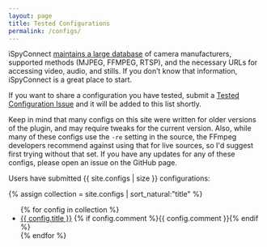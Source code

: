 ```yaml
---
layout: page
title: Tested Configurations
permalink: /configs/
---
```

iSpyConnect [maintains a large database](https://www.ispyconnect.com/sources.aspx) of camera manufacturers, supported methods (MJPEG, FFMPEG, RTSP), and the necessary URLs for accessing video, audio, and stills. If you don’t know that information, iSpyConnect is a great place to start.

If you want to share a configuration you have tested, submit a [Tested Configuration Issue](https://github.com/Sunoo/homebridge-camera-ffmpeg/issues/new?assignees=&labels=tested+config&template=tested_config.md) and it will be added to this list shortly.

Keep in mind that many configs on this site were written for older versions of the plugin, and may require tweaks for the current version. Also, while many of these configs use the `-re` setting in the source, the FFmpeg developers recommend against using that for live sources, so I'd suggest first trying without that set. If you have any updates for any of these configs, please open an issue on the GitHub page.

Users have submitted {{ site.configs | size }} configurations:

{% assign collection = site.configs | sort_natural:"title" %}
<ul>
{% for config in collection %}
  <li>
    <a href="{{ site.baseurl }}{{ config.url }}">{{ config.title }}</a>
    {% if config.comment %}<p class="post-meta" style="display: inline">{{ config.comment }}</p>{% endif %}
  </li>
{% endfor %}
</ul>
